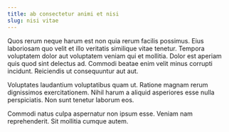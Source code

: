 ```yaml
---
title: ab consectetur animi et nisi
slug: nisi vitae
---
```


Quos rerum neque harum est non quia rerum facilis possimus. Eius laboriosam quo velit et illo veritatis similique vitae tenetur. Tempora voluptatem dolor aut voluptatem veniam qui et mollitia. Dolor est aperiam quis quod sint delectus ad. Commodi beatae enim velit minus corrupti incidunt. Reiciendis ut consequuntur aut aut.

Voluptates laudantium voluptatibus quam ut. Ratione magnam rerum dignissimos exercitationem. Nihil harum a aliquid asperiores esse nulla perspiciatis. Non sunt tenetur laborum eos.

Commodi natus culpa aspernatur non ipsum esse. Veniam nam reprehenderit. Sit mollitia cumque autem.

